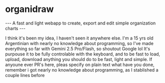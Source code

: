 # organidraw
--- A fast and light webapp to create, export and edit simple organization charts ---

I think it's been my idea, I haven't seen it anywhere else. I'm a 15 yrs old Argentinian with nearly no knowledge about programming, so I've made everything so far with Gemini 2.5 Pro/Flash, so shoutout Google lol
It's purpouse it to be fully controlable with the keyboard, and to be fast to load, upload, download anything you should do to be fast, light and simple.
If anyoune ever PR's here, pleas specify on plain text what have you done, remember i got nearly no knowledge about programming, as I stablished a couple lines before
